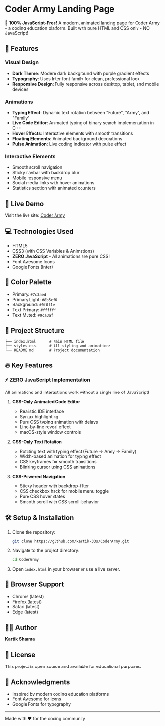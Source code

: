 # Coder Army Landing Page

🚀 **100% JavaScript-Free!** A modern, animated landing page for Coder Army - a coding education platform. Built with pure HTML and CSS only - NO JavaScript!

## 🌟 Features

### Visual Design
- **Dark Theme**: Modern dark background with purple gradient effects
- **Typography**: Uses Inter font family for clean, professional look
- **Responsive Design**: Fully responsive across desktop, tablet, and mobile devices

### Animations
- **Typing Effect**: Dynamic text rotation between "Future", "Army", and "Family"
- **Live Code Editor**: Animated typing of binary search implementation in C++
- **Hover Effects**: Interactive elements with smooth transitions
- **Floating Elements**: Animated background decorations
- **Pulse Animation**: Live coding indicator with pulse effect

### Interactive Elements
- Smooth scroll navigation
- Sticky navbar with backdrop blur
- Mobile responsive menu
- Social media links with hover animations
- Statistics section with animated counters

## 🚀 Live Demo

Visit the live site: [Coder Army](https://kartik-33s.github.io/CoderArmy/)

## 💻 Technologies Used

- HTML5
- CSS3 (with CSS Variables & Animations)
- **ZERO JavaScript** - All animations are pure CSS!
- Font Awesome Icons
- Google Fonts (Inter)

## 🎨 Color Palette

- Primary: `#7c3aed`
- Primary Light: `#8b5cf6`
- Background: `#0f0f1e`
- Text Primary: `#ffffff`
- Text Muted: `#9ca3af`

## 📂 Project Structure

```
├── index.html      # Main HTML file
├── styles.css      # All styling and animations
└── README.md       # Project documentation
```

## 🔥 Key Features

### ⚡ **ZERO JavaScript Implementation**
All animations and interactions work without a single line of JavaScript!

1. **CSS-Only Animated Code Editor**
   - Realistic IDE interface
   - Syntax highlighting
   - Pure CSS typing animation with delays
   - Line-by-line reveal effect
   - macOS-style window controls

2. **CSS-Only Text Rotation**
   - Rotating text with typing effect (Future → Army → Family)
   - Width-based animation for typing effect
   - CSS keyframes for smooth transitions
   - Blinking cursor using CSS animations

3. **CSS-Powered Navigation**
   - Sticky header with backdrop-filter
   - CSS checkbox hack for mobile menu toggle
   - Pure CSS hover states
   - Smooth scroll with CSS scroll-behavior

## 🛠️ Setup & Installation

1. Clone the repository:
   ```bash
   git clone https://github.com/kartik-33s/CoderArmy.git
   ```

2. Navigate to the project directory:
   ```bash
   cd CoderArmy
   ```

3. Open `index.html` in your browser or use a live server.

## 📱 Browser Support

- Chrome (latest)
- Firefox (latest)
- Safari (latest)
- Edge (latest)

## 👨‍💻 Author

**Kartik Sharma**

## 📄 License

This project is open source and available for educational purposes.

## 🙏 Acknowledgments

- Inspired by modern coding education platforms
- Font Awesome for icons
- Google Fonts for typography

---

Made with ❤️ for the coding community